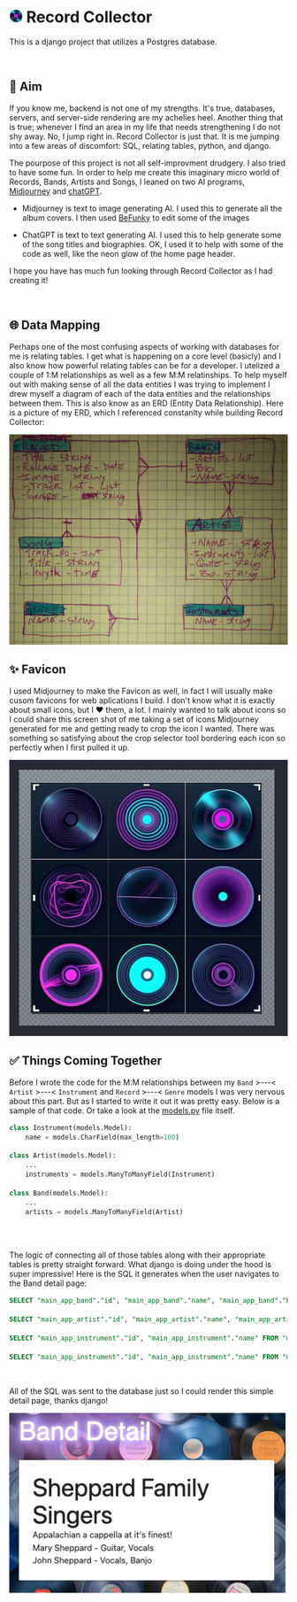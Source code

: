# <img src="./main_app/static/images/favicon.png" width="24em"/> Record Collector

This is a django project that utilizes a Postgres database.

<br/>

##  🎯 Aim

If you know me, backend is not one of my strengths.  It's true, databases, servers, and server-side rendering are my achelies heel.  Another thing that is true; whenever I find an area in my life that needs strengthening I do not shy away.  No, I jump right in.  Record Collector is just that.  It is me jumping into a few areas of discomfort: SQL, relating tables, python, and django. 

The pourpose of this project is not all self-improvment drudgery. I also tried to have some fun.  In order to help me create this imaginary micro world of Records, Bands, Artists and Songs, I leaned on two AI programs, [Midjourney](https://www.midjourney.com/ "Midjourney Home") and [chatGPT](https://openai.com/blog/chatgpt "ChatGPT Home").

- Midjourney is text to image generating AI. I used this to generate all the album covers.  I then used [BeFunky](https://befunky.com "BeFunky Home") to edit some of the images 

- ChatGPT is text to text generating AI.  I used this to help generate some of the song titles and biographies. OK, I used it to help with some of the code as well, like the neon glow of the home page header.  

I hope you have has much fun looking through Record Collector as I had creating it!

<br/>

## 🌐 Data Mapping

Perhaps one of the most confusing aspects of working with databases for me is relating tables.  I get what is happening on a core level (basicly) and I also know how powerful relating tables can be for a developer.  I utelized a couple of 1:M relationships as well as a few M:M relatinships.  To help myself out with making sense of all the data entities I was trying to implement I drew myself a diagram of each of the data entities and the relationships between them. This is also know as an ERD (Entity Data Relationship). Here is a picture of my ERD, which I referenced constanlty while building Record Collector:

<img src="./main_app/static/images/dataMap.png" width="700em" alt="Data Map"/>

<br/>

## ✨ Favicon

I used Midjourney to make the Favicon as well, in fact I will usually make cusom favicons for web aplications I build.  I don't know what it is exactly about small icons, but I ❤️ them, a lot.  I mainly wanted to talk about icons so I could share this screen shot of me taking a set of icons Midjourney generated for me and getting ready to crop the icon I wanted.  There was something so satisfying about the crop selector tool bordering each icon so perfectly when I first pulled it up.  

<img src="./main_app/static/images/iconCrop.png" width="700em"/>
<!-- ![Icon Crop](./main_app/static/images/iconCrop.png) -->

<br/>

## ✅ Things Coming Together

Before I  wrote the code for the M:M relationships between my `Band` >---< `Artist` >---< `Instrument` and `Record` >---< `Genre` models I was very nervous about this part.  But as I started to write it out it was pretty easy.  Below is a sample of that code. Or take a look at the [models.py](https://github.com/IntuitiveHarmony/recordCollector/blob/master/main_app/models.py "View models.py at github.com") file itself.

```python
class Instrument(models.Model):
    name = models.CharField(max_length=100)

class Artist(models.Model):
    ...
    instruments = models.ManyToManyField(Instrument)
    
class Band(models.Model):
    ...
    artists = models.ManyToManyField(Artist)
    
```

<br/>

The logic of connecting all of those tables along with their appropriate tables is pretty straight forward.  What django is doing under the hood is super impressive!  Here is the SQL it generates when the user navigates to the Band detail page:

```SQL
SELECT "main_app_band"."id", "main_app_band"."name", "main_app_band"."bio" FROM "main_app_band" WHERE "main_app_band"."id" = 1 LIMIT 21;

SELECT "main_app_artist"."id", "main_app_artist"."name", "main_app_artist"."quote", "main_app_artist"."bio" FROM "main_app_artist" INNER JOIN "main_app_band_artists" ON ("main_app_artist"."id" = "main_app_band_artists"."artist_id") WHERE "main_app_band_artists"."band_id" = 1;

SELECT "main_app_instrument"."id", "main_app_instrument"."name" FROM "main_app_instrument" INNER JOIN "main_app_artist_instruments" ON ("main_app_instrument"."id" = "main_app_artist_instruments"."instrument_id") WHERE "main_app_artist_instruments"."artist_id" = 1;

SELECT "main_app_instrument"."id", "main_app_instrument"."name" FROM "main_app_instrument" INNER JOIN "main_app_artist_instruments" ON ("main_app_instrument"."id" = "main_app_artist_instruments"."instrument_id") WHERE "main_app_artist_instruments"."artist_id" = 2;
```

<br/>

All of the SQL was sent to the database just so I could render this simple detail page, thanks django!

<img src="./main_app/static/images/bandDetail.png" width="500em"/>

<br/>

